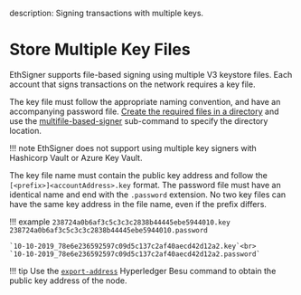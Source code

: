 description: Signing transactions with multiple keys.
<!--- END of page meta data -->

# Store Multiple Key Files

EthSigner supports file-based signing using multiple V3 keystore files. Each account that signs transactions on the network requires a key file. 

The key file must follow the appropriate naming convention, and have an accompanying password file. [Create the required files in a directory](../Tutorials/Multifile.md) and use the [multifile-based-signer](../Reference/CLI/CLI-Syntax.md#multifile-options) sub-command to specify the directory location. 

!!! note
    EthSigner does not support using multiple key signers with Hashicorp Vault or Azure Key Vault.

The key file name must contain the public key address and follow the `[<prefix>]<accountAddress>.key` format. The password file must have an identical name and end with the `.password` extension. No two key files can have the same key address in the file name, even if the prefix differs.

!!! example
    `238724a0b6af3c5c3c3c2838b44445ebe5944010.key`<br>
    `238724a0b6af3c5c3c3c2838b44445ebe5944010.password`

    `10-10-2019_78e6e236592597c09d5c137c2af40aecd42d12a2.key`<br>
    `10-10-2019_78e6e236592597c09d5c137c2af40aecd42d12a2.password`
    
!!! tip
    Use the [`export-address`](https://besu.hyperledger.org/en/latest/Reference/CLI/CLI-Subcommands/#export-address) Hyperledger Besu command to obtain the public key address of the node. 